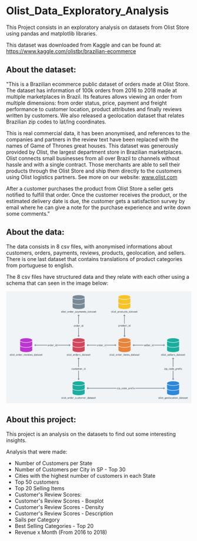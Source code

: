# Olist_Data_Exploratory_Analysis
This Project consists in an exploratory analysis on datasets from Olist Store using pandas and matplotlib libraries.

This dataset was downloaded from Kaggle and can be found at: <https://www.kaggle.com/olistbr/brazilian-ecommerce>

## About the dataset:
"This is a Brazilian ecommerce public dataset of orders made at Olist Store. The dataset has information of 100k orders from 2016 to 2018 made at multiple marketplaces in Brazil. Its features allows viewing an order from multiple dimensions: from order status, price, payment and freight performance to customer location, product attributes and finally reviews written by customers. We also released a geolocation dataset that relates Brazilian zip codes to lat/lng coordinates.

This is real commercial data, it has been anonymised, and references to the companies and partners in the review text have been replaced with the names of Game of Thrones great houses.
This dataset was generously provided by Olist, the largest department store in Brazilian marketplaces. Olist connects small businesses from all over Brazil to channels without hassle and with a single contract. Those merchants are able to sell their products through the Olist Store and ship them directly to the customers using Olist logistics partners. See more on our website: www.olist.com

After a customer purchases the product from Olist Store a seller gets notified to fulfill that order. Once the customer receives the product, or the estimated delivery date is due, the customer gets a satisfaction survey by email where he can give a note for the purchase experience and write down some comments."

## About the data:
The data consists in 8 csv files, with anonymised informations about customers, orders, payments, reviews, products, geolocation, and sellers.
There is one last dataset that contains translations of product categories from portuguese to english.

The 8 csv files have structured data and they relate with each other using a schema that can seen in the image below:
<p><img src="./DataSchema.png" width="700"></p>

## About this project:
This project is an analysis on the datasets to find out some interesting insights.

Analysis that were made:

* Number of Customers per State
* Number of Customers per City in SP - Top 30
* Cities with the highest number of customers in each State
* Top 50 customers
* Top 20 Selling Items
* Customer's Review Scores:
* Customer's Review Scores - Boxplot
* Customer's Review Scores - Density
* Customer's Review Scores - Description
* Sails per Category
* Best Selling Categories - Top 20
* Revenue x Month (From 2016 to 2018)
